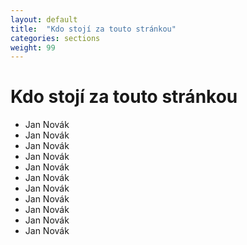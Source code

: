 ```yaml
---
layout: default
title:  "Kdo stojí za touto stránkou"
categories: sections
weight: 99
---
```


# Kdo stojí za touto stránkou

- Jan Novák
- Jan Novák
- Jan Novák
- Jan Novák
- Jan Novák
- Jan Novák
- Jan Novák
- Jan Novák
- Jan Novák
- Jan Novák
- Jan Novák